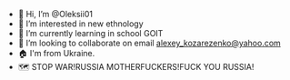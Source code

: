 - 👋 Hi, I’m @Oleksii01
- 👀 I’m interested in new ethnology 
- 🌱 I’m currently learning in school GOIT
- 💞️ I’m looking to collaborate on email alexey_kozarezenko@yahoo.com
- 🏠 I'm from Ukraine.  
- 🗺️ STOP WAR!RUSSIA MOTHERFUCKERS!FUCK YOU RUSSIA!
<!---
Oleksii01/Oleksii01 is a ✨ special ✨ repository because its `README.md` (this file) appears on your GitHub profile.
You can click the Preview link to take a look at your changes.
--->
